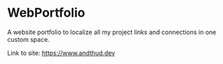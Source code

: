 # WebPortfolio
A website portfolio to localize all my project links and connections in one custom space.

Link to site:
https://www.andthud.dev